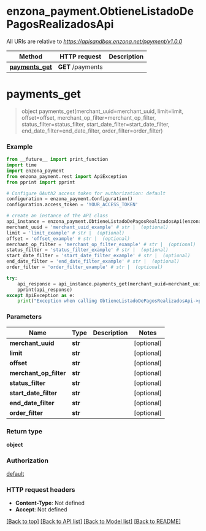 # enzona_payment.ObtieneListadoDePagosRealizadosApi

All URIs are relative to *https://apisandbox.enzona.net/payment/v1.0.0*

Method | HTTP request | Description
------------- | ------------- | -------------
[**payments_get**](ObtieneListadoDePagosRealizadosApi.md#payments_get) | **GET** /payments | 


# **payments_get**
> object payments_get(merchant_uuid=merchant_uuid, limit=limit, offset=offset, merchant_op_filter=merchant_op_filter, status_filter=status_filter, start_date_filter=start_date_filter, end_date_filter=end_date_filter, order_filter=order_filter)



### Example
```python
from __future__ import print_function
import time
import enzona_payment
from enzona_payment.rest import ApiException
from pprint import pprint

# Configure OAuth2 access token for authorization: default
configuration = enzona_payment.Configuration()
configuration.access_token = 'YOUR_ACCESS_TOKEN'

# create an instance of the API class
api_instance = enzona_payment.ObtieneListadoDePagosRealizadosApi(enzona_payment.ApiClient(configuration))
merchant_uuid = 'merchant_uuid_example' # str |  (optional)
limit = 'limit_example' # str |  (optional)
offset = 'offset_example' # str |  (optional)
merchant_op_filter = 'merchant_op_filter_example' # str |  (optional)
status_filter = 'status_filter_example' # str |  (optional)
start_date_filter = 'start_date_filter_example' # str |  (optional)
end_date_filter = 'end_date_filter_example' # str |  (optional)
order_filter = 'order_filter_example' # str |  (optional)

try:
    api_response = api_instance.payments_get(merchant_uuid=merchant_uuid, limit=limit, offset=offset, merchant_op_filter=merchant_op_filter, status_filter=status_filter, start_date_filter=start_date_filter, end_date_filter=end_date_filter, order_filter=order_filter)
    pprint(api_response)
except ApiException as e:
    print("Exception when calling ObtieneListadoDePagosRealizadosApi->payments_get: %s\n" % e)
```

### Parameters

Name | Type | Description  | Notes
------------- | ------------- | ------------- | -------------
 **merchant_uuid** | **str**|  | [optional] 
 **limit** | **str**|  | [optional] 
 **offset** | **str**|  | [optional] 
 **merchant_op_filter** | **str**|  | [optional] 
 **status_filter** | **str**|  | [optional] 
 **start_date_filter** | **str**|  | [optional] 
 **end_date_filter** | **str**|  | [optional] 
 **order_filter** | **str**|  | [optional] 

### Return type

**object**

### Authorization

[default](../README.md#default)

### HTTP request headers

 - **Content-Type**: Not defined
 - **Accept**: Not defined

[[Back to top]](#) [[Back to API list]](../README.md#documentation-for-api-endpoints) [[Back to Model list]](../README.md#documentation-for-models) [[Back to README]](../README.md)

